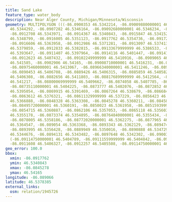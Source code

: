 ```yaml
---
title: Sand Lake
feature_type: water_body
description: Near Alger County, Michigan/Minnesota/Wisconsin
geometry: MULTIPOLYGON (((-86.0900353 46.5342214, -86.09009880000001 46.5342274, -86.09044830000001
  46.5344292, -86.0907282 46.5346164, -86.09092680000001 46.5346234, -86.0910385 46.5346024,
  -86.0912708 46.5343971, -86.0914367 46.5340843, -86.0915847 46.5341523, -86.0915084
  46.5348799, -86.0916005 46.5351123, -86.0917762 46.5354736, -86.09172580000001 46.5358203,
  -86.0916606 46.5363958, -86.0912986 46.5371281, -86.0913097 46.5374134, -86.09154669999999
  46.5379859, -86.0912833 46.5382815, -86.09133679999999 46.5386533, -86.09112500000001
  46.5393647, -86.0911407 46.5397964, -86.0914116 46.5401447, -86.09141820000001 46.5404508,
  -86.0912623 46.5407432, -86.09102249999999 46.5410916, -86.0909065 46.541387, -86.0906695
  46.541585, -86.0902906 46.54165, -86.09008710000001 46.5416231, -86.0898813 46.5415811,
  -86.08975460000001 46.5413067, -86.08966340000001 46.5411246, -86.0896221 46.5409892,
  -86.0890453 46.5406708, -86.0889426 46.5406315, -86.0885859 46.5405829, -86.088421
  46.5406308, -86.0882656 46.5411803, -86.08817689999999 46.5412564, -86.08805030000001
  46.541217, -86.08800069999999 46.5409662, -86.0874058 46.5407785, -86.0872068 46.5406751,
  -86.08735110000001 46.5404225, -86.0873777 46.5402076, -86.0872852 46.5398974, -86.0870142
  46.5395054, -86.0869915 46.5391469, -86.0867264 46.538679, -86.0866841 46.5378585,
  -86.0863612 46.5376321, -86.08611329999999 46.537229, -86.0856423 46.5369904, -86.08501750000001
  46.5366888, -86.0848328 46.5363308, -86.0845278 46.5360211, -86.0845846 46.5359557,
  -86.08495720000001 46.5360191, -86.0850023 46.5361958, -86.08515939999999 46.5362154,
  -86.0854715 46.5360887, -86.0862106 46.5357053, -86.0865118 46.5356031, -86.0869093
  46.5355178, -86.0873374 46.5354895, -86.08764840000001 46.5355434, -86.0877514 46.5356574,
  -86.0878005 46.5358186, -86.08772020000001 46.5362275, -86.0877965 46.5364201, -86.0880106
  46.5364547, -86.089054 46.5363368, -86.0893343 46.5362129, -86.0894742 46.5359342,
  -86.0893995 46.5356428, -86.0889949 46.5350016, -86.0890888 46.5347296, -86.0892601
  46.5344676, -86.0894131 46.5343482, -86.0897648 46.5342302, -86.0900353 46.5342214),
  (-86.09114750000001 46.5404789, -86.09111559999999 46.5404842, -86.0910825 46.5405607,
  -86.0911608 46.5406327, -86.0912257 46.5405508, -86.09114750000001 46.5404789)))
geo_error: 100.0
bbox:
  xmin: -86.0917762
  ymin: 46.5340843
  xmax: -86.0845278
  ymax: 46.54165
longitude: -86.089066
latitude: 46.5378385
external_links:
  osm: relation/1945726
---
```

